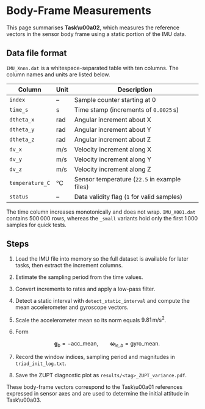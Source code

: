 # Body-Frame Measurements

This page summarises **Task\u00a02**, which measures the reference vectors in the sensor body frame using a static portion of the IMU data.

## Data file format

`IMU_Xnnn.dat` is a whitespace-separated table with ten columns.  The column
names and units are listed below.

| Column          | Unit | Description                                     |
|-----------------|-----|-------------------------------------------------|
| `index`         | –   | Sample counter starting at 0                    |
| `time_s`        | s   | Time stamp (increments of `0.0025` s)           |
| `dtheta_x`      | rad | Angular increment about X                       |
| `dtheta_y`      | rad | Angular increment about Y                       |
| `dtheta_z`      | rad | Angular increment about Z                       |
| `dv_x`          | m/s | Velocity increment along X                      |
| `dv_y`          | m/s | Velocity increment along Y                      |
| `dv_z`          | m/s | Velocity increment along Z                      |
| `temperature_C` | °C  | Sensor temperature (`22.5` in example files)    |
| `status`        | –   | Data validity flag (`1` for valid samples)      |

The time column increases monotonically and does not wrap. `IMU_X001.dat`
contains 500 000 rows, whereas the `_small` variants hold only the first
1 000 samples for quick tests.

## Steps

1. Load the IMU file into memory so the full dataset is available for later
   tasks, then extract the increment columns.
2. Estimate the sampling period from the time values.
3. Convert increments to rates and apply a low-pass filter.
4. Detect a static interval with `detect_static_interval` and compute the mean accelerometer and gyroscope vectors.
5. Scale the accelerometer mean so its norm equals $9.81\,\mathrm{m/s^2}$.
6. Form

   $$
   \mathbf{g}_b = -\text{acc\_mean},\qquad
   \boldsymbol{\omega}_{ie,b} = \text{gyro\_mean}.
   $$
7. Record the window indices, sampling period and magnitudes in `triad_init_log.txt`.
8. Save the ZUPT diagnostic plot as `results/<tag>_ZUPT_variance.pdf`.

These body-frame vectors correspond to the Task\u00a01 references expressed in sensor axes and are used to determine the initial attitude in Task\u00a03.
